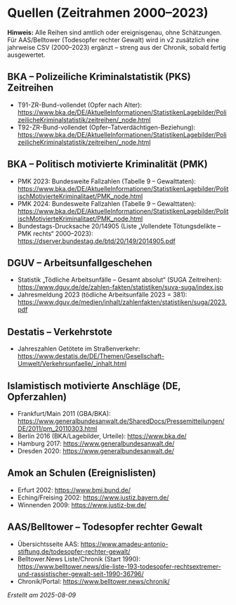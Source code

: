 # Quellen (Zeitrahmen 2000–2023)

**Hinweis:** Alle Reihen sind amtlich oder ereignisgenau, ohne Schätzungen. 
Für AAS/Belltower (Todesopfer rechter Gewalt) wird in v2 zusätzlich eine jahrweise CSV (2000–2023) ergänzt – streng aus der Chronik, sobald fertig ausgewertet.

## BKA – Polizeiliche Kriminalstatistik (PKS) Zeitreihen
- T91-ZR-Bund-vollendet (Opfer nach Alter): https://www.bka.de/DE/AktuelleInformationen/StatistikenLagebilder/PolizeilicheKriminalstatistik/zeitreihen/_node.html
- T92-ZR-Bund-vollendet (Opfer–Tatverdächtigen-Beziehung): https://www.bka.de/DE/AktuelleInformationen/StatistikenLagebilder/PolizeilicheKriminalstatistik/zeitreihen/_node.html

## BKA – Politisch motivierte Kriminalität (PMK)
- PMK 2023: Bundesweite Fallzahlen (Tabelle 9 – Gewalttaten): https://www.bka.de/DE/AktuelleInformationen/StatistikenLagebilder/PolitischMotivierteKriminalitaet/PMK_node.html
- PMK 2024: Bundesweite Fallzahlen (Tabelle 9 – Gewalttaten): https://www.bka.de/DE/AktuelleInformationen/StatistikenLagebilder/PolitischMotivierteKriminalitaet/PMK_node.html
- Bundestags-Drucksache 20/14905 (Liste „Vollendete Tötungsdelikte – PMK rechts“ 2000–2023): https://dserver.bundestag.de/btd/20/149/2014905.pdf

## DGUV – Arbeitsunfallgeschehen
- Statistik „Tödliche Arbeitsunfälle – Gesamt absolut“ (SUGA Zeitreihen): https://www.dguv.de/de/zahlen-fakten/statistiken/suva-suga/index.jsp
- Jahresmeldung 2023 (tödliche Arbeitsunfälle 2023 = 381): https://www.dguv.de/medien/inhalt/zahlenfakten/statistiken/suga/2023.pdf

## Destatis – Verkehrstote
- Jahreszahlen Getötete im Straßenverkehr: https://www.destatis.de/DE/Themen/Gesellschaft-Umwelt/Verkehrsunfaelle/_inhalt.html

## Islamistisch motivierte Anschläge (DE, Opferzahlen)
- Frankfurt/Main 2011 (GBA/BKA): https://www.generalbundesanwalt.de/SharedDocs/Pressemitteilungen/DE/2011/pm_20110303.html
- Berlin 2016 (BKA/Lagebilder, Urteile): https://www.bka.de/
- Hamburg 2017: https://www.generalbundesanwalt.de/
- Dresden 2020: https://www.generalbundesanwalt.de/

## Amok an Schulen (Ereignislisten)
- Erfurt 2002: https://www.bmi.bund.de/
- Eching/Freising 2002: https://www.justiz.bayern.de/
- Winnenden 2009: https://www.justiz-bw.de/

## AAS/Belltower – Todesopfer rechter Gewalt
- Übersichtsseite AAS: https://www.amadeu-antonio-stiftung.de/todesopfer-rechter-gewalt/
- Belltower.News Liste/Chronik (Start 1990): https://www.belltower.news/die-liste-193-todesopfer-rechtsextremer-und-rassistischer-gewalt-seit-1990-36796/
- Chronik/Portal: https://www.belltower.news/chronik/

*Erstellt am 2025-08-09*
